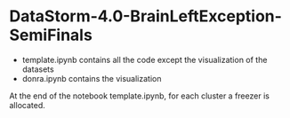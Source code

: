 # DataStorm-4.0-BrainLeftException-SemiFinals

- template.ipynb contains all the code except the visualization of the datasets
- donra.ipynb contains the visualization

At the end of the notebook template.ipynb, for each cluster a freezer is allocated.
